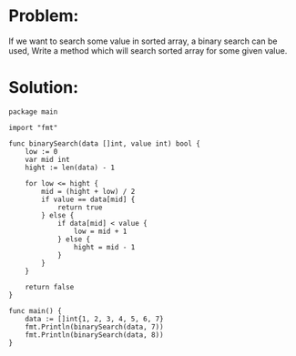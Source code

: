 # Problem:
If we want to search some value in sorted array, a binary search can be used, Write a method which will search sorted array for some given value.

# Solution:
```
package main

import "fmt"

func binarySearch(data []int, value int) bool {
	low := 0
	var mid int
	hight := len(data) - 1

	for low <= hight {
		mid = (hight + low) / 2
		if value == data[mid] {
			return true
		} else {
			if data[mid] < value {
				low = mid + 1
			} else {
				hight = mid - 1
			}
		}
	}

	return false
}

func main() {
	data := []int{1, 2, 3, 4, 5, 6, 7}
	fmt.Println(binarySearch(data, 7))
	fmt.Println(binarySearch(data, 8))
}
```